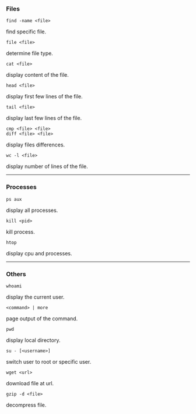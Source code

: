 ### Files
```
find -name <file>
```
find specific file.
```
file <file>
```
determine file type.
```
cat <file>
```
display content of the file.
```
head <file>
```
display first few lines of the file.
```
tail <file>
```
display last few lines of the file.
```
cmp <file> <file>
diff <file> <file>
```
display files differences.
```
wc -l <file>
```
display number of lines of the file.
___
### Processes
```
ps aux
```
display all processes.
```
kill <pid>
```
kill process.
```
htop
```
display cpu and processes.
___
### Others
```
whoami
```
display the current user.
```
<command> | more
```
page output of the command.
```
pwd
```
display local directory.
```
su - [<username>]
```
switch user to root or specific user.
```
wget <url>
```
download file at url.
```
gzip -d <file>
```
decompress file.